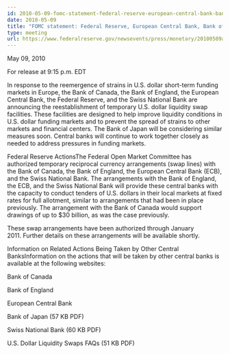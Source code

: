 ```yaml
---
id: 2010-05-09-fomc-statement-federal-reserve-european-central-bank-bank-of-canada-bank-of-england-and-swiss-national-bank-announce-reestablishment-of-temporary-u-s-dollar-liquidity-swap-facilities
date: 2010-05-09
title: "FOMC statement: Federal Reserve, European Central Bank, Bank of Canada, Bank of England, and Swiss National Bank announce reestablishment of temporary U.S. dollar liquidity swap facilities"
type: meeting
url: https://www.federalreserve.gov/newsevents/press/monetary/20100509a.htm
---
```


May 09, 2010

For release at 9:15 p.m. EDT

In response to the reemergence of strains in U.S. dollar short-term funding markets in Europe, the Bank of Canada, the Bank of England, the European Central Bank, the Federal Reserve, and the Swiss National Bank are announcing the reestablishment of temporary U.S. dollar liquidity swap facilities. These facilities are designed to help improve liquidity conditions in U.S. dollar funding markets and to prevent the spread of strains to other markets and financial centers. The Bank of Japan will be considering similar measures soon. Central banks will continue to work together closely as needed to address pressures in funding markets.

Federal Reserve ActionsThe Federal Open Market Committee has authorized temporary reciprocal currency arrangements (swap lines) with the Bank of Canada, the Bank of England, the European Central Bank (ECB), and the Swiss National Bank. The arrangements with the Bank of England, the ECB, and the Swiss National Bank will provide these central banks with the capacity to conduct tenders of U.S. dollars in their local markets at fixed rates for full allotment, similar to arrangements that had been in place previously. The arrangement with the Bank of Canada would support drawings of up to $30 billion, as was the case previously.

These swap arrangements have been authorized through January 2011. Further details on these arrangements will be available shortly.

Information on Related Actions Being Taken by Other Central BanksInformation on the actions that will be taken by other central banks is available at the following websites:

Bank of Canada

Bank of England

European Central Bank

Bank of Japan (57 KB PDF)

Swiss National Bank (60 KB PDF)

U.S. Dollar Liquidity Swaps FAQs (51 KB PDF)
